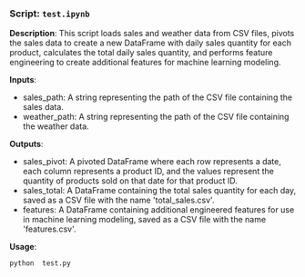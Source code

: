 ### Script:  `test.ipynb`

**Description**: This script loads sales and weather data from CSV files, pivots the sales data to create a new DataFrame with daily sales quantity for each product, calculates the total daily sales quantity, and performs feature engineering to create additional features for machine learning modeling.

**Inputs**: 

- sales_path: A string representing the path of the CSV file containing the sales data.
- weather_path: A string representing the path of the CSV file containing the weather data.

**Outputs**: 

- sales_pivot: A pivoted DataFrame where each row represents a date, each column represents a product ID, and the values represent the quantity of products sold on that date for that product ID.
- sales_total: A DataFrame containing the total sales quantity for each day, saved as a CSV file with the name 'total_sales.csv'.
- features: A DataFrame containing additional engineered features for use in machine learning modeling, saved as a CSV file with the name 'features.csv'.

**Usage**: 
```bash
python  test.py
```
